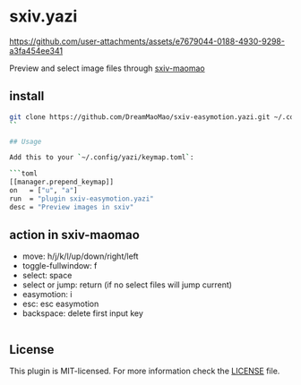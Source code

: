 # sxiv.yazi






https://github.com/user-attachments/assets/e7679044-0188-4930-9298-a3fa454ee341






Preview and select image files through [sxiv-maomao](https://github.com/DreamMaoMao/sxiv)


## install
```bash
git clone https://github.com/DreamMaoMao/sxiv-easymotion.yazi.git ~/.config/yazi/plugins/sxiv-easymotion.yazi
``

## Usage

Add this to your `~/.config/yazi/keymap.toml`:

```toml
[[manager.prepend_keymap]]
on   = ["u", "a"]
run  = "plugin sxiv-easymotion.yazi"
desc = "Preview images in sxiv"
```

## action in sxiv-maomao
-  move: h/j/k/l/up/down/right/left
-  toggle-fullwindow: f
-  select: space
-  select or jump: return (if no select files will jump current)
-  easymotion: i
-  esc: esc easymotion
-  backspace: delete first input key

```
```

## License

This plugin is MIT-licensed. For more information check the [LICENSE](LICENSE) file.
